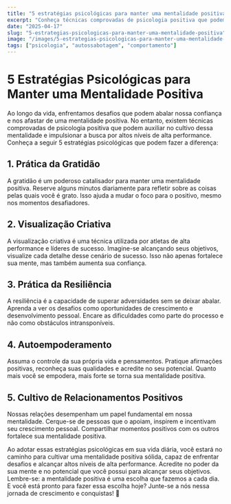 ```yaml
---
title: "5 estratégias psicológicas para manter uma mentalidade positiva"
excerpt: "Conheça técnicas comprovadas de psicologia positiva que podem ajudar você a cultivar uma mentalidade positiva, enfrentar adversidades e alcançar níveis mas altos de alta performance."
date: "2025-04-17"
slug: "5-estrategias-psicologicas-para-manter-uma-mentalidade-positiva"
image: "/images/5-estrategias-psicologicas-para-manter-uma-mentalidade-positiva"
tags: ["psicologia", "autossabotagem", "comportamento"]
---
```


# 5 Estratégias Psicológicas para Manter uma Mentalidade Positiva

Ao longo da vida, enfrentamos desafios que podem abalar nossa confiança e nos afastar de uma mentalidade positiva. No entanto, existem técnicas comprovadas de psicologia positiva que podem auxiliar no cultivo dessa mentalidade e impulsionar a busca por altos níveis de alta performance. Conheça a seguir 5 estratégias psicológicas que podem fazer a diferença:

## 1. Prática da Gratidão
A gratidão é um poderoso catalisador para manter uma mentalidade positiva. Reserve alguns minutos diariamente para refletir sobre as coisas pelas quais você é grato. Isso ajuda a mudar o foco para o positivo, mesmo nos momentos desafiadores.

## 2. Visualização Criativa
A visualização criativa é uma técnica utilizada por atletas de alta performance e líderes de sucesso. Imagine-se alcançando seus objetivos, visualize cada detalhe desse cenário de sucesso. Isso não apenas fortalece sua mente, mas também aumenta sua confiança.

## 3. Prática da Resiliência
A resiliência é a capacidade de superar adversidades sem se deixar abalar. Aprenda a ver os desafios como oportunidades de crescimento e desenvolvimento pessoal. Encare as dificuldades como parte do processo e não como obstáculos intransponíveis.

## 4. Autoempoderamento
Assuma o controle da sua própria vida e pensamentos. Pratique afirmações positivas, reconheça suas qualidades e acredite no seu potencial. Quanto mais você se empodera, mais forte se torna sua mentalidade positiva.

## 5. Cultivo de Relacionamentos Positivos
Nossas relações desempenham um papel fundamental em nossa mentalidade. Cerque-se de pessoas que o apoiam, inspirem e incentivam seu crescimento pessoal. Compartilhar momentos positivos com os outros fortalece sua mentalidade positiva.

Ao adotar essas estratégias psicológicas em sua vida diária, você estará no caminho para cultivar uma mentalidade positiva sólida, capaz de enfrentar desafios e alcançar altos níveis de alta performance. Acredite no poder da sua mente e no potencial que você possui para alcançar seus objetivos. Lembre-se: a mentalidade positiva é uma escolha que fazemos a cada dia. E você está pronto para fazer essa escolha hoje? Junte-se a nós nessa jornada de crescimento e conquistas! 🌟
